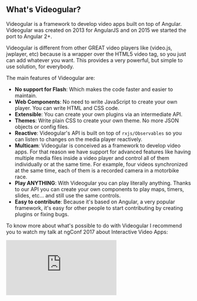 ## What's Videogular?

Videogular is a framework to develop video apps built on top of Angular. Videogular was created on 2013 for AngularJS and on 2015 we started the port to Angular 2+.

Videogular is different from other GREAT video players like (video.js, jwplayer, etc) because is a wrapper over the HTML5 video tag, so you just can add whatever you want. This provides a very powerful, but simple to use solution, for everybody.

The main features of Videogular are:
- **No support for Flash**: Which makes the code faster and easier to maintain.
- **Web Components**: No need to write JavaScript to create your own player. You can write HTML and CSS code.
- **Extensible**: You can create your own plugins via an intermediate API.
- **Themes**: Write plain CSS to create your own theme. No more JSON objects or config files.
- **Reactive**: Videogular's API is built on top of `rxjs/Observables` so you can listen to changes on the media player reactively.
- **Multicam**: Videogular is conceived as a framework to develop video apps. For that reason we have support for advanced features like having multiple media files inside a video player and control all of them individually or at the same time. For example, four videos synchronized at the same time, each of them is a recorded camera in a motorbike race.
- **Play ANYTHING**: With Videogular you can play literally anything. Thanks to our API you can create your own components to play maps, timers, slides, etc... and still use the same controls.
- **Easy to contribute**: Because it's based on Angular, a very popular framework, it's easy for other people to start contributing by creating plugins or fixing bugs.

To know more about what's possible to do with Videogular I recommend you to watch my talk at ngConf 2017 about Interactive Video Apps:

<div class="intrinsic-container intrinsic-container-16x9">
    <iframe src="https://www.youtube.com/embed/-wXfJvb9Ae0" frameborder="0" allowfullscreen></iframe>
</div>
